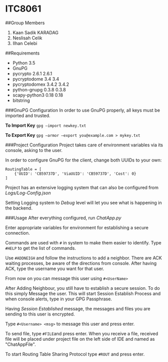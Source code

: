 # ITC8061

##Group Members
1. Kaan Sadik KARADAG
2. Neslisah Celik
3. Ilhan Celebi

##Requirements
- Python 3.5
- GnuPG
- pycrypto 2.6.1 2.6.1
- pycryptodome 3.4 3.4
- pycryptodomex 3.4.2 3.4.2
- python-gnupg 0.3.8 0.3.8
- scapy-python3 0.18 0.18
- bitstring

###GnuPG Configuration
In order to use GnuPG properly, all keys must be imported and trusted.

**To Import Key**
`gpg —import newkey.txt`

**To Export Key**
`gpg —armor —export you@example.com > mykey.txt`

###Project Configuration
Project takes care of environment variables via its console, asking to the user.

In order to configure GnuPG for the client, change both UUIDs to your own:

```
RoutingTable = [
    {'UUID': 'CB59737D', 'ViaUUID': 'CB59737D', 'Cost': 0}
]
```
Project has an extensive logging system that can also be configured from *Logs/Log-Config.json*

Setting Logging system to *Debug* level will let you see what is happening in the backend.

###Usage
After everything configured, run *ChatApp.py*

Enter appropriate variables for environment for establishing a secure connection.

Commands are used with `#` in system to make them easier to identify. Type `#HELP` to get the list of commands.

Use `#ADDNEIGH` and follow the instructions to add a neighbor. There are ACK waiting processes, be aware of the directions from console. After having ACK, type the username you want for that user.

From now on you can message this user using `#<UserName>`

After Adding Neighbour, you still have to establish a secure session. To do this simply Message the user. This will start Session Establish Process and when console alerts, type in your GPG Passphrase.

Having *Session Established* message, the messages and files you are sending to this user is encrypted.

Type `#<Username> <msg>` to message this user and press enter.

To send file, type `#FILE`and press enter. When you receive a file, received file will be placed under project file on the left side of IDE and named as "ChatAppFile".

To start Routing Table Sharing Protocol type `#ROUT` and press enter.

